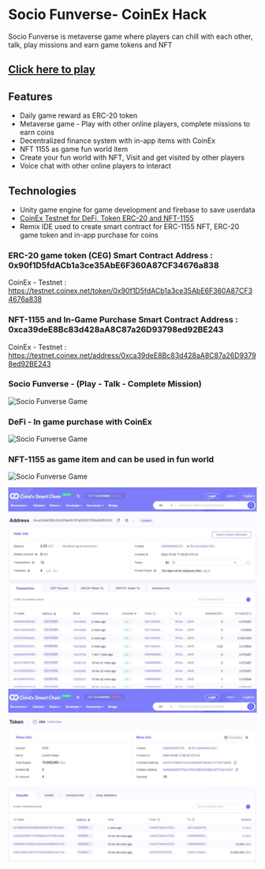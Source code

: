 # Socio Funverse- CoinEx Hack
Socio Funverse is metaverse game where players can chill with each other, talk, play missions and earn game tokens and NFT

## [Click here to play](https://www.thundergamestudio.com/evmoshack/)

## Features
- Daily game reward as ERC-20 token
- Metaverse game - Play with other online players, complete missions to earn coins
- Decentralized finance system with in-app items with CoinEx
- NFT 1155 as game fun world item
- Create your  fun world with NFT, Visit and get visited by other players
- Voice chat with other online players to interact


## Technologies
- Unity game engine for game development and firebase to save userdata
- [CoinEx Testnet for DeFi, Token ERC-20 and NFT-1155](https://github.com)
- Remix IDE used to create smart contract for ERC-1155 NFT, ERC-20 game token and in-app purchase for coins


### ERC-20 game token (CEG) Smart Contract Address : 0x90f1D5fdACb1a3ce35AbE6F360A87CF34676a838
CoinEx - Testnet : https://testnet.coinex.net/token/0x90f1D5fdACb1a3ce35AbE6F360A87CF34676a838

### NFT-1155 and In-Game Purchase Smart Contract Address : 0xca39deE8Bc83d428aA8C87a26D93798ed92BE243
CoinEx - Testnet : https://testnet.coinex.net/address/0xca39deE8Bc83d428aA8C87a26D93798ed92BE243


### Socio Funverse - (Play - Talk - Complete Mission)
![Socio Funverse Game](/Images/.jpg)

### DeFi - In game purchase with CoinEx
![Socio Funverse Game](/Images/.jpg)

### NFT-1155 as game item and can be used in fun world
![Socio Funverse Game](/Images/)


![Socio Funverse Game](/Images/CoinEx1.jpg)
![Socio Funverse Game](/Images/CoinEx2.jpg)


